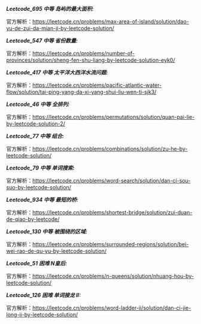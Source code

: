 **_Leetcode_695 中等 岛屿的最大面积:_**

官方解析：https://leetcode.cn/problems/max-area-of-island/solution/dao-yu-de-zui-da-mian-ji-by-leetcode-solution/

**_Leetcode_547 中等 省份数量:_**

官方解析：https://leetcode.cn/problems/number-of-provinces/solution/sheng-fen-shu-liang-by-leetcode-solution-eyk0/

**_Leetcode_417 中等 太平洋大西洋水流问题:_**

官方解析：https://leetcode.cn/problems/pacific-atlantic-water-flow/solution/tai-ping-yang-da-xi-yang-shui-liu-wen-ti-sjk3/

**_Leetcode_46 中等 全排列:_**

官方解析：https://leetcode.cn/problems/permutations/solution/quan-pai-lie-by-leetcode-solution-2/

**_Leetcode_77 中等 组合:_**

官方解析：https://leetcode.cn/problems/combinations/solution/zu-he-by-leetcode-solution/

**_Leetcode_79 中等 单词搜索:_**

官方解析：https://leetcode.cn/problems/word-search/solution/dan-ci-sou-suo-by-leetcode-solution/

**_Leetcode_934 中等 最短的桥:_**

官方解析：https://leetcode.cn/problems/shortest-bridge/solution/zui-duan-de-qiao-by-leetcode/

**_Leetcode_130 中等 被围绕的区域:_**

官方解析：https://leetcode.cn/problems/surrounded-regions/solution/bei-wei-rao-de-qu-yu-by-leetcode-solution/

**_Leetcode_51 困难 N皇后:_**

官方解析：https://leetcode.cn/problems/n-queens/solution/nhuang-hou-by-leetcode-solution/

**_Leetcode_126 困难 单词接龙 II:_**

官方解析：https://leetcode.cn/problems/word-ladder-ii/solution/dan-ci-jie-long-ii-by-leetcode-solution/

